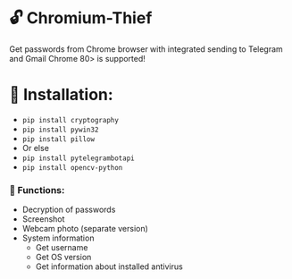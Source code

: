 # :unlock: Chromium-Thief
Get passwords from Chrome browser with integrated sending to Telegram and Gmail
Chrome 80> is supported!

# :scroll: Installation:
* `pip install cryptography`
* `pip install pywin32`
* `pip install pillow`
* Or else
* `pip install pytelegrambotapi`
* `pip install opencv-python`


### :cherries: Functions:
* Decryption of passwords
* Screenshot
* Webcam photo (separate version)
* System information
  * Get username
  * Get OS version
  * Get information about installed antivirus

